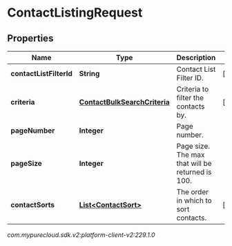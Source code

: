 # ContactListingRequest


## Properties

| Name | Type | Description | Notes |
| ------------ | ------------- | ------------- | ------------- |
| **contactListFilterId** | **String** | Contact List Filter ID. |  [optional] |
| **criteria** | [**ContactBulkSearchCriteria**](ContactBulkSearchCriteria) | Criteria to filter the contacts by. |  [optional] |
| **pageNumber** | **Integer** | Page number. |  |
| **pageSize** | **Integer** | Page size. The max that will be returned is 100. |  |
| **contactSorts** | [**List&lt;ContactSort&gt;**](ContactSort) | The order in which to sort contacts. |  [optional] |




_com.mypurecloud.sdk.v2:platform-client-v2:229.1.0_
